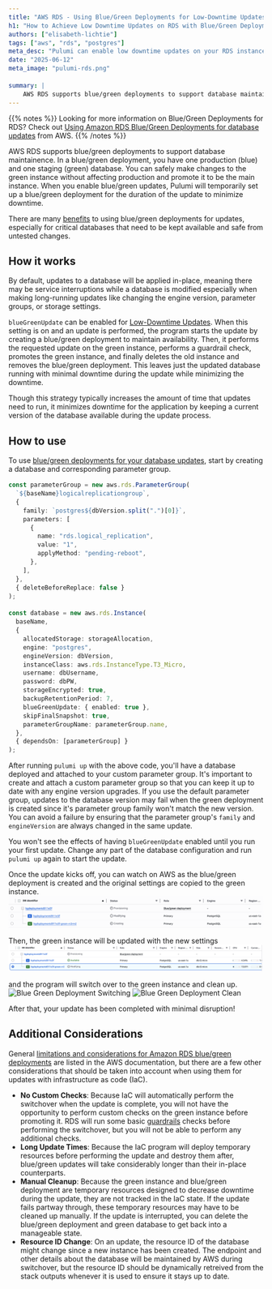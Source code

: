 ```yaml
---
title: "AWS RDS - Using Blue/Green Deployments for Low-Downtime Updates"
h1: "How to Achieve Low Downtime Updates on RDS with Blue/Green Deployments"
authors: ["elisabeth-lichtie"]
tags: ["aws", "rds", "postgres"]
meta_desc: "Pulumi can enable low downtime updates on your RDS instance using Blue/Green Deployments."
date: "2025-06-12"
meta_image: "pulumi-rds.png"

summary: |
    AWS RDS supports blue/green deployments to support database maintainence. In a blue/green deployment, you have one production (blue) and one staging (green) database. You can safely make changes to the green instance without affecting production and promote it to be the main instance. When you enable blue/green updates, Pulumi will temporarily set up a blue/green deployment for the duration of the update to minimize downtime. 
---
```


{{% notes %}}
Looking for more information on Blue/Green Deployments for RDS? Check out [Using Amazon RDS Blue/Green Deployments for database updates](https://docs.aws.amazon.com/AmazonRDS/latest/UserGuide/blue-green-deployments.html) from AWS.
{{% /notes %}}

AWS RDS supports blue/green deployments to support database maintainence. In a blue/green deployment, you have one production (blue) and one staging (green) database. You can safely make changes to the green instance without affecting production and promote it to be the main instance. When you enable blue/green updates, Pulumi will temporarily set up a blue/green deployment for the duration of the update to minimize downtime. 

There are many [benefits](https://docs.aws.amazon.com/AmazonRDS/latest/UserGuide/blue-green-deployments-overview.html#blue-green-deployments-benefits) to using blue/green deployments for updates, especially for critical databases that need to be kept available and safe from untested changes. 

## How it works

By default, updates to a database will be applied in-place, meaning there may be service interruptions while a database is modified especially when making long-running updates like changing the engine version, parameter groups, or storage settings. 

`blueGreenUpdate` can be enabled for [Low-Downtime Updates](https://www.pulumi.com/registry/packages/aws/api-docs/rds/instance/#low-downtime-updates). When this setting is on and an update is performed, the program starts the update by creating a blue/green deployment to maintain availability. Then, it performs the requested update on the green instance, performs a guardrail check, promotes the green instance, and finally deletes the old instance and removes the blue/green deployment. This leaves just the updated database running with minimal downtime during the update while minimizing the downtime.

Though this strategy typically increases the amount of time that updates need to run, it minimizes downtime for the application by keeping a current version of the database available during the update process. 

## How to use

To use [blue/green deployments for your database updates](https://github.com/pulumi-demos/examples/tree/main/typescript/aws-rds-blue-green-updates), start by creating a database and corresponding parameter group.

```typescript
const parameterGroup = new aws.rds.ParameterGroup(
  `${baseName}logicalreplicationgroup`,
  {
    family: `postgres${dbVersion.split(".")[0]}`,
    parameters: [
      {
        name: "rds.logical_replication",
        value: "1",
        applyMethod: "pending-reboot",
      },
    ],
  },
  { deleteBeforeReplace: false }
);

const database = new aws.rds.Instance(
  baseName,
  {
    allocatedStorage: storageAllocation,
    engine: "postgres",
    engineVersion: dbVersion,
    instanceClass: aws.rds.InstanceType.T3_Micro,
    username: dbUsername,
    password: dbPW,
    storageEncrypted: true,
    backupRetentionPeriod: 7,
    blueGreenUpdate: { enabled: true },
    skipFinalSnapshot: true,
    parameterGroupName: parameterGroup.name,
  },
  { dependsOn: [parameterGroup] }
);
```

After running `pulumi up` with the above code, you'll have a database deployed and attached to your custom parameter group. It's important to create and attach a custom parameter group so that you can keep it up to date with any engine version upgrades. If you use the default parameter group, updates to the database version may fail when the green deployment is created since it's parameter group family won't match the new version. You can avoid a failure by ensuring that the parameter group's `family` and `engineVersion` are always changed in the same update.

You won't see the effects of having `blueGreenUpdate` enabled until you run your first update. Change any part of the database configuration and run `pulumi up` again to start the update. 

Once the update kicks off, you can watch on AWS as the blue/green deployment is created and the original settings are copied to the green instance.
![Blue Green Deployment Creating](./blue-green-creating.jpeg)

Then, the green instance will be updated with the new settings
![Blue Green Deployment Modifying](./deployment-modifying.jpeg)

and the program will switch over to the green instance and clean up.
![Blue Green Deployment Switching](./deployment-switching.jpeg)
![Blue Green Deployment Clean](./deployment-clean.jpeg)

After that, your update has been completed with minimal disruption!

## Additional Considerations

General [limitations and considerations for Amazon RDS blue/green deployments](https://docs.aws.amazon.com/AmazonRDS/latest/UserGuide/blue-green-deployments-considerations.html#blue-green-deployments-limitations) are listed in the AWS documentation, but there are a few other considerations that should be taken into account when using them for updates with infrastructure as code (IaC).
* **No Custom Checks**: Because IaC will automatically perform the switchover when the update is complete, you will not have the opportunity to perform custom checks on the green instance before promoting it. RDS will run some basic [guardrails](https://docs.aws.amazon.com/AmazonRDS/latest/UserGuide/blue-green-deployments-switching.html#blue-green-deployments-switching-guardrails) checks before performing the switchover, but you will not be able to perform any additional checks.
* **Long Update Times**: Because the IaC program will deploy temporary resources before performing the update and destroy them after, blue/green updates will take considerably longer than their in-place counterparts. 
* **Manual Cleanup**: Because the green instance and blue/green deployment are temporary resources designed to decrease downtime during the update, they are not tracked in the IaC state. If the update fails partway through, these temporary resources may have to be cleaned up manually. If the update is interrupted, you can delete the blue/green deployment and green database to get back into a manageable state.
* **Resource ID Change**: On an update, the resource ID of the database might change since a new instance has been created. The endpoint and other details about the database will be maintained by AWS during switchover, but the resource ID should be dynamically retreived from the stack outputs whenever it is used to ensure it stays up to date.